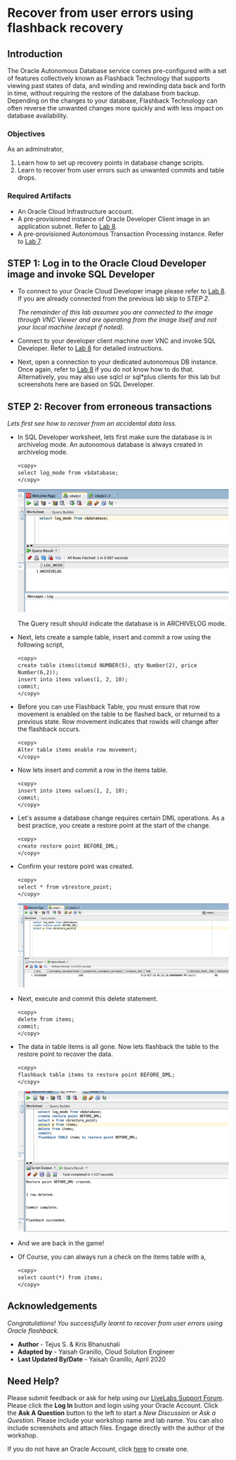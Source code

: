 # Recover from user errors using flashback recovery

## Introduction
The Oracle Autonomous Database service comes pre-configured with a set of features collectively known as Flashback Technology that supports viewing past states of data, and winding and rewinding data back and forth in time, without requiring the restore of the database from backup. Depending on the changes to your database, Flashback Technology can often reverse the unwanted changes more quickly and with less impact on database availability.

### Objectives
As an adminstrator,
1. Learn how to set up recovery points in database change scripts.
2. Learn to recover from user errors such as unwanted commits and table drops.

### Required Artifacts
- An Oracle Cloud Infrastructure account.
- A pre-provisioned instance of Oracle Developer Client image in an application subnet. Refer to [Lab 8](?lab=lab-8-configuring-development-system).
- A pre-provisioned Autonomous Transaction Processing instance. Refer to [Lab 7](?lab=lab-7-provisioning-databases).

## STEP 1: Log in to the Oracle Cloud Developer image and invoke SQL Developer
- To connect to your Oracle Cloud Developer image please refer to [Lab 8](?lab=lab-8-configuring-development-system). If  you are already connected from the previous lab skip to *STEP 2*.  

    *The remainder of this lab assumes you are connected to the image through VNC Viewer and are operating from the image itself and not your local machine (except if noted).*

- Connect to your developer client machine over VNC and invoke SQL Developer. Refer to [Lab 8](?lab=lab-8-configuring-development-system) for detailed instructions. 

- Next, open a connection to your dedicated autonomous DB instance. Once again, refer to [Lab 8](?lab=lab-8-configuring-development-system) if you do not know how to do that. Alternatively, you may also use sqlcl or sql*plus clients for this lab but screenshots here are based on SQL Developer.


## STEP 2: Recover from erroneous transactions
*Lets first see how to recover from an accidental data loss.*

- In SQL Developer worksheet, lets first make sure the database is in archivelog mode. An autonomous database is always created in archivelog mode.

    ````
    <copy>
    select log_mode from v$database;
    </copy>
    ````
    ![](./images/log_mode.png " ")


    The Query result should indicate the database is in ARCHIVELOG mode.

- Next, lets create a sample table, insert and commit a row using the following script,

    ````
    <copy>
    create table items(itemid NUMBER(5), qty Number(2), price Number(6,2));
    insert into items values(1, 2, 10);
    commit;
    </copy>
    ````

- Before you can use Flashback Table, you must ensure that row movement is enabled on the table to be flashed back, or returned to a previous state. Row movement indicates that rowids will change after the flashback occurs.

    ````
    <copy>
    Alter table items enable row movement;
    </copy>
    ````

- Now lets insert and commit a row in the items table.

    ````
    <copy>
    insert into items values(1, 2, 10);
    commit;
    </copy>
    ````

- Let's assume a database change requires certain DML operations. As a best practice, you create a restore point at the start of the change.

    ````
    <copy>
    create restore point BEFORE_DML;
    </copy>
    ````

- Confirm your restore point was created.

    ````
    <copy>
    select * from v$restore_point;
    </copy>
    ````
    ![](./images/restore_point2.png " ")

- Next, execute and commit this delete statement.
    
    ````
    <copy>
    delete from items;
    commit;
    </copy>
    ````

- The data in table items is all gone. Now lets flashback the table to the restore point to recover the data.

    ````
    <copy>
    flashback table items to restore point BEFORE_DML;
    </copy>
    ````
    ![](./images/flashback.png " ")


- And we are back in the game! 

- Of Course, you can always run a check on the items table with a, 

    ````
    <copy>
    select count(*) from items;
    </copy>
    ````

## Acknowledgements
*Congratulations! You successfully learnt to recover from user errors using Oracle flashback.*

- **Author** - Tejus S. & Kris Bhanushali
- **Adapted by** -  Yaisah Granillo, Cloud Solution Engineer
- **Last Updated By/Date** - Yaisah Granillo, April 2020


## Need Help?
Please submit feedback or ask for help using our [LiveLabs Support Forum](https://community.oracle.com/tech/developers/categories/autonomous-database-dedicated). Please click the **Log In** button and login using your Oracle Account. Click the **Ask A Question** button to the left to start a *New Discussion* or *Ask a Question*.  Please include your workshop name and lab name.  You can also include screenshots and attach files.  Engage directly with the author of the workshop.

If you do not have an Oracle Account, click [here](https://profile.oracle.com/myprofile/account/create-account.jspx) to create one.
